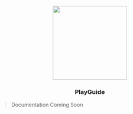<p align="center"><img src="https://user-images.githubusercontent.com/51787264/230706043-6b4d0bb0-5c0a-4665-bd25-26477e3ad53f.png" width="200" height="200"></p>

### <p align="center">PlayGuide</p>

>Documentation Coming Soon
